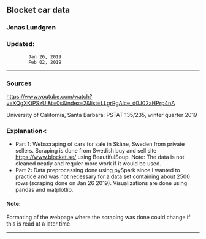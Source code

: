 ## Blocket car data

### Jonas Lundgren  
### Updated: 
            Jan 26, 2019
            Feb 02, 2019
---  

### Sources 

https://www.youtube.com/watch?v=XQgXKtPSzUI&t=0s&index=2&list=LLgrRgAlce_d0J02aHPrp4nA

University of California, Santa Barbara: PSTAT 135/235, winter quarter 2019

### Explanation<
- Part 1: Webscraping of cars for sale in Skåne, Sweden from private sellers. Scraping is done from Swedish buy and sell site https://www.blocket.se/ using BeautifulSoup. Note: The data is not cleaned neatly and requier more work if it would be used.
- Part 2: Data preprocessing done using pySpark since I wanted to practice and was not necessary for a data set containing about 2500 rows (scraping done on Jan 26 2019). Visualizations are done using pandas and matplotlib.

#### Note: 
Formating of the webpage where the scraping was done could change if this is read at a later time.

---  
